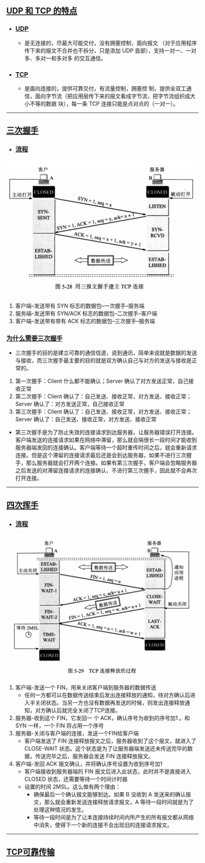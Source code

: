 ## [UDP 和 TCP 的特点](#)
- ### [UDP](#)
  - 是无连接的，尽最大可能交付，没有拥塞控制，面向报文 （对于应用程序传下来的报文不合并也不拆分，只是添加 UDP 首部），支持一对一、一对多、多对一和多对多
的交互通信。
- ### [TCP](#)
  - 是面向连接的，提供可靠交付，有流量控制，拥塞控 制，提供全双工通信，面向字节流（把应用层传下来的报文看成字节流，把字节流组织成大小不等的数据
块），每一条 TCP 连接只能是点对点的（一对一）。
--- 
## [三次握手](#)
- ### [流程](#)
![](../img/tcp三次握手.png)

1. 客户端–发送带有 SYN 标志的数据包–一次握手–服务端
2. 服务端–发送带有 SYN/ACK 标志的数据包–二次握手–客户端
3. 客户端–发送带有带有 ACK 标志的数据包–三次握手–服务端

### [为什么需要三次握手](#)
- 三次握手的目的是建立可靠的通信信道，说到通讯，简单来说就是数据的发送与接收，而三次握手最主要的目的就是双方确认自己与对方的发送与接收是正常的。
1. 第一次握手：Client 什么都不能确认；Server 确认了对方发送正常，自己接收正常
2. 第二次握手：Client 确认了：自己发送、接收正常，对方发送、接收正常；Server 确认了：对方发送正常，自己接收正常
3. 第三次握手：Client 确认了：自己发送、接收正常，对方发送、接收正常；Server 确认了：自己发送、接收正常，对方发送、接收正常

- 第三次握手是为了防止失效的连接请求到达服务器，让服务器错误打开连接。客户端发送的连接请求如果在网络中滞留，那么就会隔很长一段时间才能收到服务器端发回的连接确认。客户端等待一个超时重传时间之后，就会重新请求连接。但是这个滞留的连接请求最后还是会到达服务器，如果不进行三次握手，那么服务器就会打开两个连接。如果有第三次握手，客户端会忽略服务器之后发送的对滞留连接请求的连接确认，不进行第三次握手，因此就不会再次打开连接。

---
## [四次挥手](#)
- ### [流程](#)
![](../img/tcp四次挥手.png)

1. 客户端-发送一个 FIN，用来关闭客户端到服务器的数据传送
    - 任何一方都可以在数据传送结束后发出连接释放的通知，待对方确认后进入半关闭状态。当另一方也没有数据再发送的时候，则发出连接释放通知，对方确认后就完全关闭了TCP连接。
2. 服务器-收到这个 FIN，它发回一 个 ACK，确认序号为收到的序号加1 。和 SYN 一样，一个 FIN 将占用一个序号
3. 服务器-关闭与客户端的连接，发送一个FIN给客户端
   - 客户端发送了 FIN 连接释放报文之后，服务器收到了这个报文，就进入了 CLOSE-WAIT 状态。这个状态是为了让服务器端发送还未传送完毕的数据，传送完毕之后，服务器会发送 FIN 连接释放报文。
4. 客户端-发回 ACK 报文确认，并将确认序号设置为收到序号加1
   - 客户端接收到服务器端的 FIN 报文后进入此状态，此时并不是直接进入 CLOSED 状态，还需要等待一个时间计时器
   - 设置的时间 2MSL。这么做有两个理由：
     - 确保最后一个确认报文能够到达。如果 B 没收到 A 发送来的确认报文，那么就会重新发送连接释放请求报文，A 等待一段时间就是为了处理这种情况的发生。
     - 等待一段时间是为了让本连接持续时间内所产生的所有报文都从网络中消失，使得下一个新的连接不会出现旧的连接请求报文。

--- 

## [TCP可靠传输](#)
